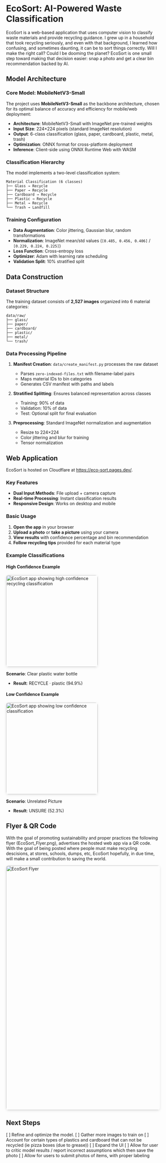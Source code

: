 # EcoSort: AI-Powered Waste Classification

EcoSort is a web-based application that uses computer vision to classify waste materials and provide recycling guidance. I grew up in a household that took recycling seriously, and even with that background, I learned how confusing, and sometimes daunting, it can be to sort things correctly. Will I make the right call? Could I be dooming the planet? EcoSort is one small step toward making that decision easier: snap a photo and get a clear bin recommendation backed by AI.

## Model Architecture

### Core Model: MobileNetV3-Small
The project uses **MobileNetV3-Small** as the backbone architecture, chosen for its optimal balance of accuracy and efficiency for mobile/web deployment:

- **Architecture**: MobileNetV3-Small with ImageNet pre-trained weights
- **Input Size**: 224×224 pixels (standard ImageNet resolution)
- **Output**: 6-class classification (glass, paper, cardboard, plastic, metal, trash)
- **Optimization**: ONNX format for cross-platform deployment
- **Inference**: Client-side using ONNX Runtime Web with WASM

### Classification Hierarchy
The model implements a two-level classification system:

```
Material Classification (6 classes)
├── Glass → Recycle
├── Paper → Recycle  
├── Cardboard → Recycle
├── Plastic → Recycle
├── Metal → Recycle
└── Trash → Landfill
```

### Training Configuration
- **Data Augmentation**: Color jittering, Gaussian blur, random transformations
- **Normalization**: ImageNet mean/std values (`[0.485, 0.456, 0.406]` / `[0.229, 0.224, 0.225]`)
- **Loss Function**: Cross-entropy loss
- **Optimizer**: Adam with learning rate scheduling
- **Validation Split**: 10% stratified split

## Data Construction

### Dataset Structure
The training dataset consists of **2,527 images** organized into 6 material categories:

```
data/raw/
├── glass/    
├── paper/      
├── cardboard/ 
├── plastic/   
├── metal/     
└── trash/     
```

### Data Processing Pipeline
1. **Manifest Creation**: `data/create_manifest.py` processes the raw dataset
   - Parses `zero-indexed-files.txt` with filename-label pairs
   - Maps material IDs to bin categories
   - Generates CSV manifest with paths and labels

2. **Stratified Splitting**: Ensures balanced representation across classes
   - Training: 90% of data
   - Validation: 10% of data
   - Test: Optional split for final evaluation

3. **Preprocessing**: Standard ImageNet normalization and augmentation
   - Resize to 224×224
   - Color jittering and blur for training
   - Tensor normalization


## Web Application

EcoSort is hosted on Cloudflare at https://eco-sort.pages.dev/.

### Key Features
- **Dual Input Methods**: File upload + camera capture
- **Real-time Processing**: Instant classification results
- **Responsive Design**: Works on desktop and mobile

### Basic Usage
1. **Open the app** in your browser
2. **Upload a photo** or **take a picture** using your camera
3. **View results** with confidence percentage and bin recommendation
4. **Follow recycling tips** provided for each material type

### Example Classifications

#### High Confidence Example
<img src="docs/online_recycle.png" alt="EcoSort app showing high confidence recycling classification" width="300" height="auto" style="border-radius: 8px; box-shadow: 0 2px 8px rgba(0,0,0,0.1);">

**Scenario**: Clear plastic water bottle
- **Result**: RECYCLE · plastic (94.9%)

#### Low Confidence Example
<img src="docs/mobile_unsual.png" alt="EcoSort app showing low confidence classification" width="300" height="auto" style="border-radius: 8px; box-shadow: 0 2px 8px rgba(0,0,0,0.1);">

**Scenario**: Unrelated Picture
- **Result**: UNSURE (52.3%)

## Flyer & QR Code

With the goal of promoting sustainability and proper practices the following flyer (EcoSort_Flyer.png), advertises the hosted web app via a QR code. With the goal of being posted where people must make recycling descisions, at stores, schools, dumps, etc, EcoSort hopefully, in due time, will make a small contribution to saving the world. 

<img src="EcoSort_Flyer.png" alt="EcoSort Flyer" width="800" height="auto" style="border-radius: 8px; box-shadow: 0 2px 8px rgba(0,0,0,0.1);">

## Next Steps

[ ] Refine and optimize the model.
   [ ] Gather more images to train on
   [ ] Account for certain types of plastics and cardboard that can not be recycled (ie pizza boxes (due to grease))
[ ] Expand the UI
   [ ] Allow for user to critic model results / report incorrect assumptions which then save the photo
   [ ] Allow for users to submit photos of items, with proper labeling
